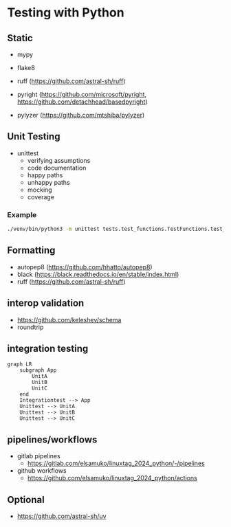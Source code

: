 # Testing with Python

## Static

* mypy
* flake8

* ruff (https://github.com/astral-sh/ruff)
* pyright (https://github.com/microsoft/pyright, https://github.com/detachhead/basedpyright)
* pylyzer (https://github.com/mtshiba/pylyzer)

## Unit Testing

* unittest
    * verifying assumptions
    * code documentation
    * happy paths
    * unhappy paths
    * mocking
    * coverage

### Example

```bash
./venv/bin/python3 -m unittest tests.test_functions.TestFunctions.test_add_five
```

## Formatting

* autopep8 (https://github.com/hhatto/autopep8)
* black (https://black.readthedocs.io/en/stable/index.html)
* ruff (https://github.com/astral-sh/ruff)

## interop validation

* https://github.com/keleshev/schema
* roundtrip


## integration testing

```mermaid
graph LR
    subgraph App
        UnitA
        UnitB
        UnitC
    end
    Integrationtest --> App
    Unittest --> UnitA
    Unittest --> UnitB
    Unittest --> UnitC
```

## pipelines/workflows

* gitlab pipelines
    * https://gitlab.com/elsamuko/linuxtag_2024_python/-/pipelines
* github workflows
    * https://github.com/elsamuko/linuxtag_2024_python/actions

## Optional

* https://github.com/astral-sh/uv
